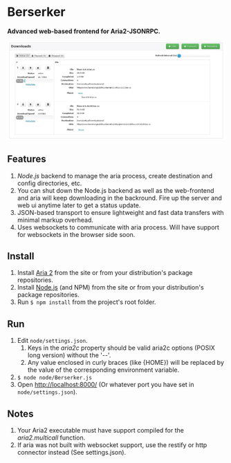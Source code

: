 Berserker
=========
**Advanced web-based frontend for Aria2-JSONRPC.**

![Main interface](/downloads.jpg/)

Features
--------
1. *Node.js* backend to manage the aria process, create destination and config directories, etc.
1. You can shut down the Node.js backend as well as the web-frontend and aria will keep downloading in the backround. Fire up the server and web ui anytime later to get a status update.
1. JSON-based transport to ensure lightweight and fast data transfers with minimal markup overhead.
1. Uses websockets to communicate with aria process. Will have support for websockets in the browser side soon.

Install
-------
1. Install [Aria 2](http://aria2.sourceforge.net/) from the site or from your distribution's package repositories.
2. Install [Node.js](http://nodejs.org/) (and NPM) from the site or from your distribution's package repositories.
2. Run `$ npm install` from the project's root folder.
    
Run
---
1. Edit `node/settings.json`.
    1. Keys in the *aria2c* property should be valid aria2c options (POSIX long version) without the '--'.
    1. Any value enclosed in curly braces (like {HOME}) will be replaced by the value of the corresponding environment variable.
1. `$ node node/Berserker.js`
1. Open <http://localhost:8000/> (Or whatever port you have set in `node/settings.json`).

Notes
-----
1. Your Aria2 executable must have support compiled for the *aria2.multicall* function. 
1. If aria was not built with websocket support, use the restify or http connector instead (See settings.json).

